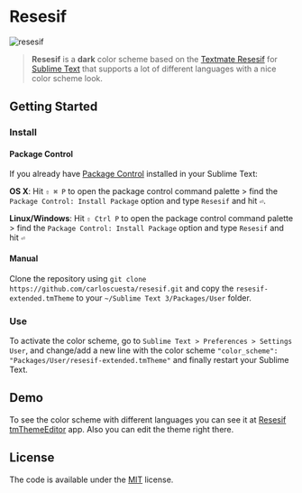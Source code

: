 # Resesif

![resesif](https://cloud.githubusercontent.com/assets/7629661/10761213/9badfbe6-7cc0-11e5-9b2e-c39ae5e6a288.png)

>**Resesif** is a **dark** color scheme based on the [Textmate Resesif](http://www.textmatetheme.com/resesif) for [Sublime Text](http://www.sublimetext.com) that supports a lot of different languages with a nice color scheme look. 

## Getting Started

### Install 

#### Package Control

If you already have [Package Control](https://packagecontrol.io) installed in your Sublime Text:

**OS X**: Hit ```⇧ ⌘ P``` to open the package control command palette > find the ```Package Control: Install Package``` option and type ```Resesif``` and hit ```⏎```.

**Linux/Windows**: Hit ```⇧ Ctrl P``` to open the package control command palette > find the ```Package Control: Install Package``` option and type ```Resesif``` and hit ```⏎```

#### Manual

Clone the repository using ```git clone https://github.com/carloscuesta/resesif.git``` and copy the ```resesif-extended.tmTheme``` to your ```~/Sublime Text 3/Packages/User``` folder.

### Use

To activate the color scheme, go to ```Sublime Text > Preferences > Settings User```, and change/add a new line with the color scheme ```"color_scheme": "Packages/User/resesif-extended.tmTheme"``` and finally restart your Sublime Text.

## Demo

To see the color scheme with different languages you can see it at [Resesif tmThemeEditor](http://tmtheme-editor.herokuapp.com/#!/editor/theme/colorschemeMissing) app. Also you can edit the theme right there.

## License

The code is available under the [MIT](https://github.com/carloscuesta/resesif/blob/master/LICENSE) license.
